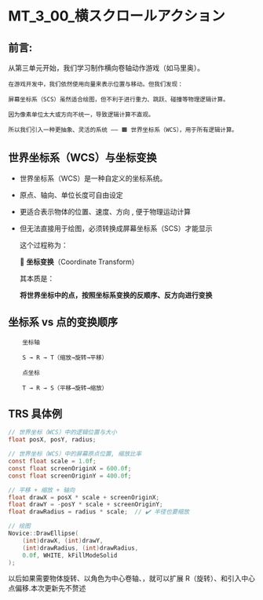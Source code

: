 # MT_3_00_横スクロールアクション
## 前言: 

从第三单元开始，我们学习制作横向卷轴动作游戏（如马里奥）。

    在游戏开发中，我们依然使用向量来表示位置与移动。但我们发现：

    屏幕坐标系（SCS）虽然适合绘图，但不利于进行重力、跳跃、碰撞等物理逻辑计算。

    因为像素单位太大或方向不统一，导致逻辑计算不直观。

    所以我们引入一种更抽象、灵活的系统 —— 🟧 世界坐标系（WCS），用于所有逻辑计算。


## 世界坐标系（WCS）与坐标变换

- 世界坐标系（WCS）是一种自定义的坐标系统。

- 原点、轴向、单位长度可自由设定

- 更适合表示物体的位置、速度、方向 , 便于物理运动计算

- 但无法直接用于绘图，必须转换成屏幕坐标系（SCS）才能显示

    这个过程称为：

    📌 **坐标变换**（Coordinate Transform）
    
    其本质是：

    **将世界坐标中的点，按照坐标系变换的反顺序、反方向进行变换**
    
## 坐标系 vs 点的变换顺序

        坐标轴

        S → R → T（缩放→旋转→平移）

        点坐标

        T → R → S（平移→旋转→缩放）


## TRS 具体例

```c
// 世界坐标（WCS）中的逻辑位置与大小
float posX, posY, radius;

// 世界坐标（WCS）中的屏幕原点位置, 缩放比率
const float scale = 1.0f;
const float screenOriginX = 600.0f;
const float screenOriginY = 400.0f;

// 平移 + 缩放 + 轴向
float drawX = posX * scale + screenOriginX;
float drawY = -posY * scale + screenOriginY;
float drawRadius = radius * scale;  // ✔️ 半径也要缩放

// 绘图
Novice::DrawEllipse(
    (int)drawX, (int)drawY,
    (int)drawRadius, (int)drawRadius,
    0.0f, WHITE, kFillModeSolid
);

```

以后如果需要物体旋转、以角色为中心卷轴、，就可以扩展 R（旋转）、和引入中心点偏移.本次更新先不赘述


